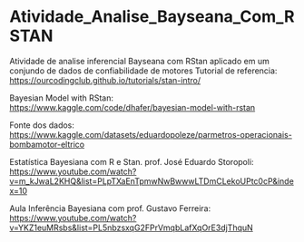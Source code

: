 # Atividade_Analise_Bayseana_Com_RSTAN

Atividade de analise inferencial Bayseana com RStan aplicado em um conjundo de dados de confiabilidade de motores
Tutorial de referencia: https://ourcodingclub.github.io/tutorials/stan-intro/

Bayesian Model with RStan: https://www.kaggle.com/code/dhafer/bayesian-model-with-rstan

Fonte dos dados: https://www.kaggle.com/datasets/eduardopoleze/parmetros-operacionais-bombamotor-eltrico

Estatística Bayesiana com R e Stan. prof. José Eduardo Storopoli: https://www.youtube.com/watch?v=m_kJwaL2KHQ&list=PLpTXaEnTpmwNwBwwwLTDmCLekoUPtc0cP&index=10

Aula Inferência Bayesiana com prof. Gustavo Ferreira: https://www.youtube.com/watch?v=YKZ1euMRsbs&list=PL5nbzsxqG2FPrVmqbLafXqOrE3djThquN
